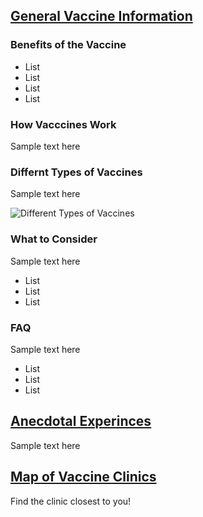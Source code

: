 ## [General Vaccine Information](info)

### Benefits of the Vaccine
  
* List
* List
* List
* List
  
### How Vacccines Work
  
  Sample text here
 
### Differnt Types of Vaccines

Sample text here
  
![Different Types of Vaccines](https://upload.wikimedia.org/wikipedia/commons/thumb/e/ee/Fimmu-11-579250-g004.jpg/300px-Fimmu-11-579250-g004.jpg)
  
### What to Consider
  
  Sample text here

* List
* List
* List
  
### FAQ
  
  Sample text here 
  
* List
* List
* List
  
## [Anecdotal Experinces](forum)
  
  Sample text here
  
## [Map of Vaccine Clinics](map)
  
  Find the clinic closest to you!
